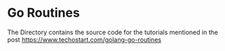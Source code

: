 # Go Routines
The Directory contains the source code for the tutorials mentioned in the post https://www.techostart.com/golang-go-routines